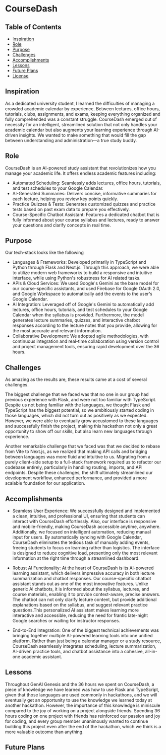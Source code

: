 # CourseDash

## Table of Contents

- [Inspiration](#inspiration)
- [Role](#role)
- [Purpose](#purpose)
- [Challenges](#challenges)
- [Accomplishments](#accomplishments)
- [Lessons](#lessons)
- [Future Plans](#future-plans)
- [License](#license)

## Inspiration
As a dedicated university student, I learned the difficulties of managing a crowded academic calendar by experience. Between lectures, office hours, tutorials, clubs, assignments, and exams, keeping everything organized and fully comprehended was a constant struggle. CourseDash emerged out of necessity for an intelligent, streamlined solution that not only handles your academic calendar but also augments your learning experience through AI-driven insights. We wanted to make something that would fill the gap between understanding and administration—a true study buddy.

## Role
CourseDash is an AI-powered study assistant that revolutionizes how you manage your academic life. It offers endless academic features including:
- Automated Scheduling: Seamlessly adds lectures, office hours, tutorials, and test schedules to your Google Calendar.
- AI-Generated Summaries: Delivers concise, informative summaries for each lecture, helping you review key points quickly.
- Practice Quizzes & Tests: Generates customized quizzes and practice tests based on past exam data to prepare you effectively.
- Course-Specific Chatbot Assistant: Features a dedicated chatbot that is fully informed about your course syllabus and lectures, ready to answer your questions and clarify concepts in real time.

## Purpose
Our tech-stack looks like the following 
- Languages & Frameworks: Developed primarily in TypeScript and Python through Flask and Next.js. Through this approach, we were able to utilize modern web frameworks to build a responsive and intuitive interface, while using Python's robustness for AI related tasks.
- APIs & Cloud Services: We used Google's Gemini as the base model for our course-specific assistants, and used Firebase for Google OAuth 2.0, and Google Workspace to automatically add the events to the user's Google Calendar.
- AI Integration: Leveraged off of Google's Gemini to automatically add lectures, office hours, tutorials, and test schedules to your Google Calendar when the syllabus is provided. Furthermore, the model generates lecture summaries, quizzes, and interactive chatbot responses according to the lecture notes that you provide, allowing for the most accurate and relevant information.
- Collaborative Development: We adopted agile methodologies, with continuous integration and real-time collaboration using version control and project management tools, ensuring rapid development over the 36 hours.

## Challenges
As amazing as the results are, these results came at a cost of several challenges.

The biggest challenge that we faced was that no one in our group had previous experience with Flask, and were not too familiar with TypeScript. Despite us not being familiar with the languages, we thought Flask and TypeScript has the biggest potential, so we ambitiously started coding in those languages, which did not turn out as positively as we expected. However, we were able to eventually grow accustomed to these languages and successfully finish the project, making this hackathon not only a great opportunity to show off our skills, but also learn new languages through experience. 

Another remarkable challenge that we faced was that we decided to rebase from Vite to Next.js, as we realized that making API calls and bridging between languages was more fluid and intuitive to us. Migrating from a purely client-side setup to a full-stack framework required us to refactor our codebase entirely, particularly in handling routing, imports, and API endpoints. Despite these challenges, the shift ultimately streamlined our development workflow, enhanced performance, and provided a more scalable foundation for our application.

## Accomplishments
- Seamless User Experience: We successfully designed and implemented a clean, intuitive, and professional UI, ensuring that students can interact with CourseDash effortlessly. Also, our interface is responsive and mobile-friendly, making CourseDash accessible anytime, anywhere. Additionally, we focused on intelligent automation, reducing manual input for users. By automatically syncing with Google Calendar, CourseDash eliminates the tedious task of manually adding events, freeing students to focus on learning rather than logistics. The interface is designed to reduce cognitive load, presenting only the most relevant information at the right time through a streamlined dashboard.

- Robust AI Functionality: At the heart of CourseDash is its AI-powered learning assistant, which delivers impressive accuracy in both lecture summarization and chatbot responses. Our course-specific chatbot assistant stands out as one of the most innovative features. Unlike generic AI chatbots, it is informed about the syllabus, lectures, and course materials, enabling it to provide context-aware, precise answers. The chatbot can not only clarify lecture content, but provide additional explanations based on the syllabus, and suggest relevant practice questions.This personalized AI assistant makes learning more interactive and accessible, reducing the need for frantic late-night Google searches or waiting for instructor responses.

- End-to-End Integration: One of the biggest technical achievements was bringing together multiple AI-powered learning tools into one unified platform. Rather than just being a calendar manager or a study resource, CourseDash seamlessly integrates scheduling, lecture summarization, AI-driven practice tools, and chatbot assistance into a cohesive, all-in-one academic assistant.

## Lessons
Throughout GenAI Genesis and the 36 hours we spent on CourseDash, a piece of knowledge we have learned was how to use Flask and TypeScript, given that those languages are used commonly in hackathons, and we will eventually get an opportunity to use the knowledge we learned today at another hackathon. However, the importance of this knowledge is miniscule compared to the joy of working on a project alongside friends. Spending 36 hours coding on one project with friends has reinforced our passion and joy for coding, and every group member unanimously wanted to continue building this project even after the end of the hackathon, which we think is a more valuable outcome than anything.
 
## Future Plans
